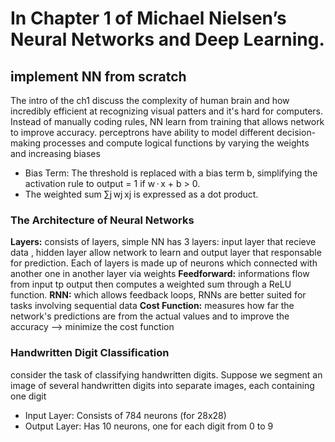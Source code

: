 # In Chapter 1 of Michael Nielsen’s Neural Networks and Deep Learning.
## implement NN from scratch 
The intro of the ch1 discuss the complexity of human brain and how incredibly efficient at recognizing visual patters and it's hard for computers. Instead of manually coding rules, NN learn from training that allows network to improve accuracy.
perceptrons have ability to model different decision-making processes and compute logical functions by varying the weights and increasing biases 
  * Bias Term: The threshold is replaced with a bias term b, simplifying the activation rule to output = 1 if w · x + b > 0.
  * The weighted sum ∑j wj xj is expressed as a dot product.
### The Architecture of Neural Networks
 **Layers:**
  consists of layers, simple NN has 3 layers: input layer that recieve data , hidden layer allow network to learn and output layer that responsable for prediction. Each of layers is made up of neurons which connected with another one in another layer via weights
 **Feedforward:**
  informations flow from input tp output then computes a weighted sum through a ReLU function.
 **RNN:**
  which allows feedback loops, RNNs are better suited for tasks involving sequential data
 **Cost Function:** 
  measures how far the network's predictions are from the actual values and to improve the accuracy --> minimize the cost function 
### Handwritten Digit Classification
 consider the task of classifying handwritten digits. Suppose we segment an image of several handwritten digits into separate images, each containing one digit
 * Input Layer: Consists of 784 neurons (for 28x28)
 * Output Layer: Has 10 neurons, one for each digit from 0 to 9
